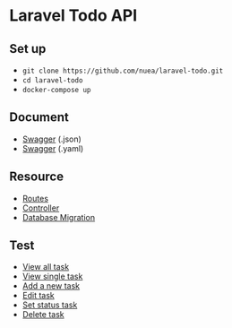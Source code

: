 # Laravel Todo API
## Set up

- `git clone https://github.com/nuea/laravel-todo.git`
- `cd laravel-todo`
- `docker-compose up`

## Document 
- [Swagger](https://github.com/nuea/laravel-todo/blob/master/swagger.json) (.json)
- [Swagger](https://github.com/nuea/laravel-todo/blob/master/swagger.yaml) (.yaml)

## Resource
 - [Routes](https://github.com/nuea/laravel-todo/blob/master/routes/api.php)
 - [Controller](https://github.com/nuea/laravel-todo/blob/master/app/Http/Controllers/TaskController.php)
 - [Database Migration](https://github.com/nuea/laravel-todo/blob/master/database/migrations/2018_10_07_004514_create_todo_table.php)

## Test
 - [View all task](/)
 - [View single task](/) 
 - [Add a new task](/)
 - [Edit task](/)
 - [Set status task](/)
 - [Delete task](/)
